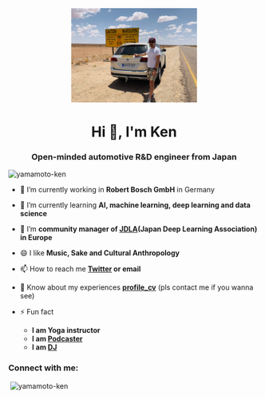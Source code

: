 <div align="center">
  <img src="./Ken_car_RSA.jpg" alt="写真" title="写真" width=50%>
</div>

<h1 align="center">Hi 👋, I'm Ken</h1>

<h3 align="center">Open-minded automotive R&D engineer from Japan</h3>

<p align="left"> <img src="https://komarev.com/ghpvc/?username=yamamoto-ken&label=Profile%20views&color=0e75b6&style=flat" alt="yamamoto-ken" /> </p>

- 🔭 I’m currently working in **Robert Bosch GmbH** in Germany

- 🌱 I’m currently learning **AI, machine learning, deep learning and data science**

- 👯 I’m **community manager of [JDLA](https://www.jdla.org/en/en-about/)(Japan Deep Learning Association) in Europe**

- 😄 I like **Music, Sake and Cultural Anthropology**

- 📫 How to reach me **[Twitter](https://twitter.com/kennyatman) or email**

- 📄 Know about my experiences **[profile_cv](https://github.com/Yamamoto-Ken/profile_cv)** (pls contact me if you wanna see)

- ⚡ Fun fact
  - **I am Yoga instructor**
  - **I am [Podcaster](https://podcasts.apple.com/de/podcast/stay-hungry-fm/id1506768195?l=en)**
  - **I am [DJ](https://www.mixcloud.com/kennyatman/)**


<h3 align="left">Connect with me:</h3>
<p>&nbsp;<img align="center" src="https://github-readme-stats.vercel.app/api?username=yamamoto-ken&show_icons=true" alt="yamamoto-ken" /></p>
